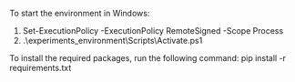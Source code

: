 To start the environment in Windows:
1. Set-ExecutionPolicy -ExecutionPolicy RemoteSigned -Scope Process
2. .\experiments_environment\Scripts\Activate.ps1

To install the required packages, run the following command:
pip install -r requirements.txt